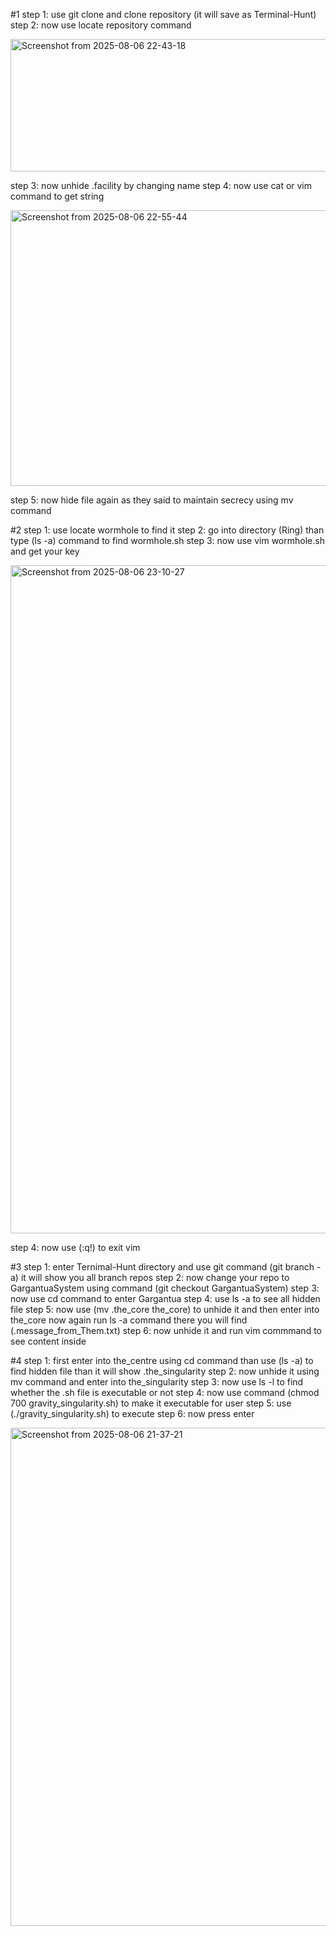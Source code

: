#1
step 1: use git clone and clone repository (it will save as Terminal-Hunt)
step 2: now use locate repository command

<img width="1917" height="212" alt="Screenshot from 2025-08-06 22-43-18" src="https://github.com/user-attachments/assets/217102c8-6ae2-4c24-a7d1-47f80f374dc1" />

step 3: now unhide .facility by changing name 
step 4: now use cat or vim command to get string 

<img width="1912" height="441" alt="Screenshot from 2025-08-06 22-55-44" src="https://github.com/user-attachments/assets/55e4f9b3-5661-48c1-b7d4-467f755ec07a" />

step 5: now hide file again as they said to maintain secrecy using mv command

#2
step 1: use locate wormhole to find it
step 2: go into directory (Ring) than type (ls -a) command to find wormhole.sh 
step 3: now use vim wormhole.sh and get your key 

<img width="1920" height="1069" alt="Screenshot from 2025-08-06 23-10-27" src="https://github.com/user-attachments/assets/62fb0887-0732-4abc-9bc4-9bd593c65971" />

step 4: now use (:q!) to exit vim 

#3
step 1: enter Ternimal-Hunt directory and use git command (git branch -a) it will show you all branch repos 
step 2: now change your repo to GargantuaSystem using command (git checkout GargantuaSystem)
step 3: now use cd command to enter Gargantua
step 4: use ls -a to see all hidden file 
step 5: now use (mv .the_core the_core) to unhide it and then enter into the_core now again run ls -a command there you will find   (.message_from_Them.txt) 
step 6: now unhide it and run vim commmand to see content inside 


#4
step 1: first enter into the_centre using cd command than use (ls -a) to find hidden file than it will show .the_singularity
step 2: now unhide it using mv command and enter into the_singularity
step 3: now use ls -l to find whether the .sh file is executable or not 
step 4: now use command (chmod 700 gravity_singularity.sh) to make it executable for user 
step 5: use (./gravity_singularity.sh) to execute
step 6: now press enter 

<img width="1917" height="797" alt="Screenshot from 2025-08-06 21-37-21" src="https://github.com/user-attachments/assets/17839a09-21e9-4937-840f-edc69aee99da" />


